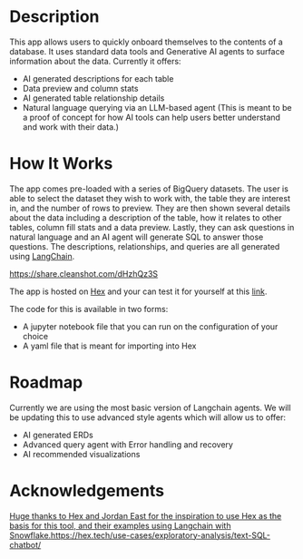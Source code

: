 # Description
This app allows users to quickly onboard themselves to the contents of a database.  It uses standard data tools and Generative AI agents to surface information about the data. Currently it offers:
* AI generated descriptions for each table
* Data preview and column stats
* AI generated table relationship details
* Natural language querying via an LLM-based agent
(This is meant to be a proof of concept for how AI tools can help users better understand and work with their data.)


# How It Works
The app comes pre-loaded with a series of BigQuery datasets. The user is able to select the dataset they wish to work with, the table they are interest in, and the number of rows to preview. They are then shown several details about the data including a description of the table, how it relates to other tables, column fill stats and a data preview. Lastly, they can ask questions in natural language and an AI agent will generate SQL to answer those questions. The descriptions, relationships, and queries are all generated using [LangChain](https://www.langchain.com).

https://share.cleanshot.com/dHzhQz3S 

The app is hosted on [Hex](https://hex.tech) and your can test it for yourself at this [link](https://app.hex.tech/455658aa-ee04-480f-945a-3fd455933fa2/app/9f3e2ca6-e2d9-4be5-b2b1-d761a410618b/latest).

The code for this is available in two forms:
* A jupyter notebook file that you can run on the configuration of your choice
* A yaml file that is meant for importing into Hex

# Roadmap
Currently we are using the most basic version of Langchain agents. We will be updating this to use advanced style agents which will allow us to offer:
* AI generated ERDs
* Advanced query agent with Error handling and recovery
* AI recommended visualizations

# Acknowledgements
[Huge thanks to Hex and Jordan East for the inspiration to use Hex as the basis for this tool, and their examples using Langchain with Snowflake.](https://hex.tech/use-cases/exploratory-analysis/text-SQL-chatbot/)https://hex.tech/use-cases/exploratory-analysis/text-SQL-chatbot/
